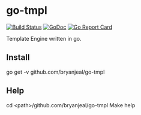 # go-tmpl

[![Build Status](https://travis-ci.org/bryanjeal/go-tmpl.svg?branch=master)](https://travis-ci.org/bryanjeal/go-tmpl)
[![GoDoc](https://godoc.org/github.com/bryanjeal/go-tmpl?status.svg)](https://godoc.org/github.com/bryanjeal/go-tmpl)
[![Go Report Card](https://goreportcard.com/badge/github.com/bryanjeal/go-tmpl)](https://goreportcard.com/report/github.com/bryanjeal/go-tmpl)

Template Engine written in go.

## Install

go get -v github.com/bryanjeal/go-tmpl

## Help

cd &lt;path&gt;/github.com/bryanjeal/go-tmpl Make help